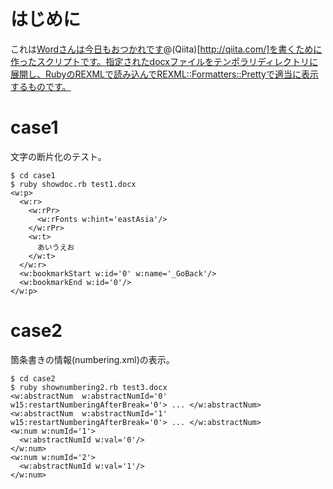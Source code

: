 # はじめに

これは[Wordさんは今日もおつかれです](http://qiita.com/kaityo256/items/c15889dbb7acb2632c6e)@(Qiita)[http://qiita.com/]を書くために作ったスクリプトです。指定されたdocxファイルをテンポラリディレクトリに展開し、RubyのREXMLで読み込んでREXML::Formatters::Prettyで適当に表示するものです。

# case1

文字の断片化のテスト。

    $ cd case1
    $ ruby showdoc.rb test1.docx
    <w:p>
      <w:r>
        <w:rPr>
          <w:rFonts w:hint='eastAsia'/>
        </w:rPr>
        <w:t>
          あいうえお
        </w:t>
      </w:r>
      <w:bookmarkStart w:id='0' w:name='_GoBack'/>
      <w:bookmarkEnd w:id='0'/>
    </w:p>

# case2 

箇条書きの情報(numbering.xml)の表示。

    $ cd case2
    $ ruby shownumbering2.rb test3.docx  
    <w:abstractNum  w:abstractNumId='0' w15:restartNumberingAfterBreak='0'> ... </w:abstractNum>
    <w:abstractNum  w:abstractNumId='1' w15:restartNumberingAfterBreak='0'> ... </w:abstractNum>
    <w:num w:numId='1'>
      <w:abstractNumId w:val='0'/>
    </w:num>
    <w:num w:numId='2'>
      <w:abstractNumId w:val='1'/>
    </w:num>
